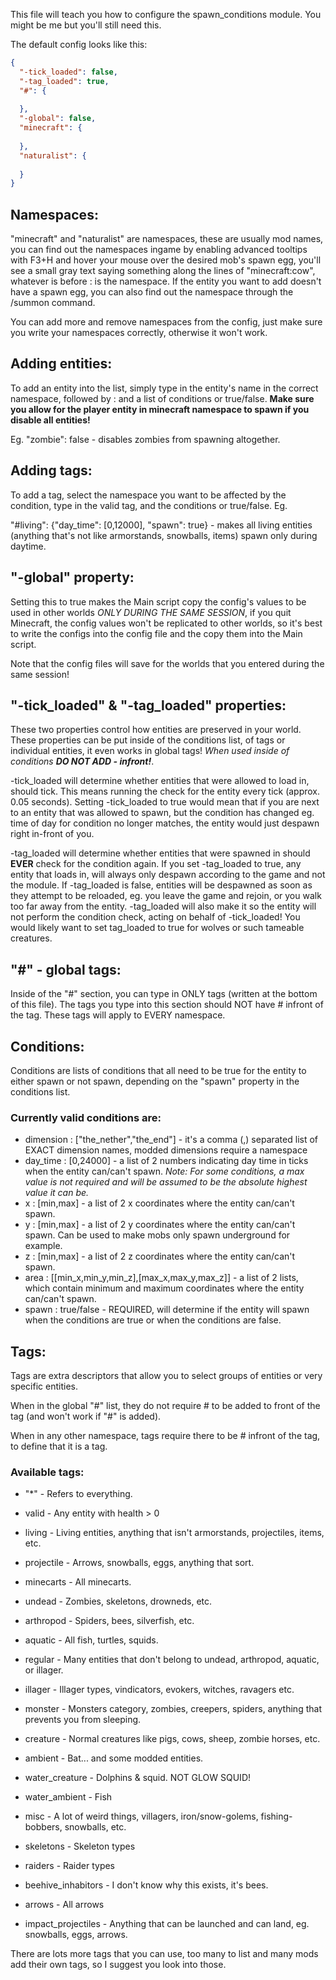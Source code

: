 This file will teach you how to configure the spawn_conditions module. You might be me but you'll still need this.

The default config looks like this:
```json
{
  "-tick_loaded": false,
  "-tag_loaded": true,
  "#": {
    
  },
  "-global": false,
  "minecraft": {
    
  },
  "naturalist": {
    
  }
}
```

## Namespaces:
"minecraft" and "naturalist" are namespaces, these are usually mod names, you can find out the namespaces ingame by
enabling advanced tooltips with F3+H and hover your mouse over the desired mob's spawn egg, you'll see a small gray text
saying something along the lines of "minecraft:cow", whatever is before : is the namespace.
If the entity you want to add doesn't have a spawn egg, you can also find out the namespace through the /summon command.

You can add more and remove namespaces from the config, just make sure you write your namespaces correctly, otherwise it won't work.

## Adding entities:
To add an entity into the list, simply type in the entity's name in the correct namespace, followed by : and a list of conditions or true/false.
**Make sure you allow for the player entity in minecraft namespace to spawn if you disable all entities!** 

Eg. "zombie": false - disables zombies from spawning altogether.

## Adding tags:
To add a tag, select the namespace you want to be affected by the condition, type in the valid tag, and the conditions or true/false.
Eg.

"#living": {"day_time": [0,12000], "spawn": true} - makes all living entities (anything that's not like armorstands, snowballs, items) spawn only during daytime.

## "-global" property:
Setting this to true makes the Main script copy the config's values to be used in other worlds *ONLY DURING THE SAME SESSION*,
if you quit Minecraft, the config values won't be replicated to other worlds, so it's best to write the configs into the
config file and the copy them into the Main script.

Note that the config files will save for the worlds that you entered during the same session!

## "-tick_loaded" & "-tag_loaded" properties:
These two properties control how entities are preserved in your world. These properties can be put inside of the conditions list, of tags or individual entities,
it even works in global tags! *When used inside of conditions **DO NOT ADD - infront!***.

-tick_loaded will determine whether entities that were allowed to load in, should tick. This means running the check for the entity every tick (approx. 0.05 seconds).
Setting -tick_loaded to true would mean that if you are next to an entity that was allowed to spawn, but the condition has changed eg. time of day for condition no longer
matches, the entity would just despawn right in-front of you.

-tag_loaded will determine whether entities that were spawned in should **EVER** check for the condition again.
If you set -tag_loaded to true, any entity that loads in, will always only despawn according to the game and not the module.
If -tag_loaded is false, entities will be despawned as soon as they attempt to be reloaded, eg. you leave the game and rejoin, or you walk too far away from the entity.
-tag_loaded will also make it so the entity will not perform the condition check, acting on behalf of -tick_loaded!
You would likely want to set tag_loaded to true for wolves or such tameable creatures.

## "#" - global tags:
Inside of the "#" section, you can type in ONLY tags (written at the bottom of this file). The tags you type into this section
should NOT have # infront of the tag. These tags will apply to EVERY namespace.

## Conditions:
Conditions are lists of conditions that all need to be true for the entity to either spawn or not spawn,
depending on the "spawn" property in the conditions list.

### Currently valid conditions are:
- dimension : ["the_nether","the_end"] - it's a comma (,) separated list of EXACT dimension names, modded dimensions require a namespace
- day_time : [0,24000] - a list of 2 numbers indicating day time in ticks when the entity can/can't spawn.
*Note: For some conditions, a max value is not required and will be assumed to be the absolute highest value it can be.*
- x : [min,max] - a list of 2 x coordinates where the entity can/can't spawn.
- y : [min,max] - a list of 2 y coordinates where the entity can/can't spawn. Can be used to make mobs only spawn underground for example.
- z : [min,max] - a list of 2 z coordinates where the entity can/can't spawn.
- area : [[min_x,min_y,min_z],[max_x,max_y,max_z]] - a list of 2 lists, which contain minimum and maximum coordinates where the entity can/can't spawn.
- spawn : true/false - REQUIRED, will determine if the entity will spawn when the conditions are true or when the conditions are false.


## Tags:
Tags are extra descriptors that allow you to select groups of entities or very specific entities.

When in the global "#" list, they do not require # to be added to front of the tag (and won't work if "#" is added).

When in any other namespace, tags require there to be # infront of the tag, to define that it is a tag.

### Available tags:
- "*" - Refers to everything.
- valid - Any entity with health > 0
- living - Living entities, anything that isn't armorstands, projectiles, items, etc.
- projectile - Arrows, snowballs, eggs, anything that sort.
- minecarts - All minecarts.
- undead - Zombies, skeletons, drowneds, etc.
- arthropod - Spiders, bees, silverfish, etc.
- aquatic - All fish, turtles, squids.
- regular - Many entities that don't belong to undead, arthropod, aquatic, or illager.
- illager - Illager types, vindicators, evokers, witches, ravagers etc.
- monster - Monsters category, zombies, creepers, spiders, anything that prevents you from sleeping.
- creature - Normal creatures like pigs, cows, sheep, zombie horses, etc.
- ambient - Bat... and some modded entities.
- water_creature - Dolphins & squid. NOT GLOW SQUID!
- water_ambient - Fish
- misc - A lot of weird things, villagers, iron/snow-golems, fishing-bobbers, snowballs, etc.

- skeletons - Skeleton types
- raiders - Raider types
- beehive_inhabitors - I don't know why this exists, it's bees.
- arrows - All arrows
- impact_projectiles - Anything that can be launched and can land, eg. snowballs, eggs, arrows.

There are lots more tags that you can use, too many to list and many mods add their own tags, so I suggest you look into those.
